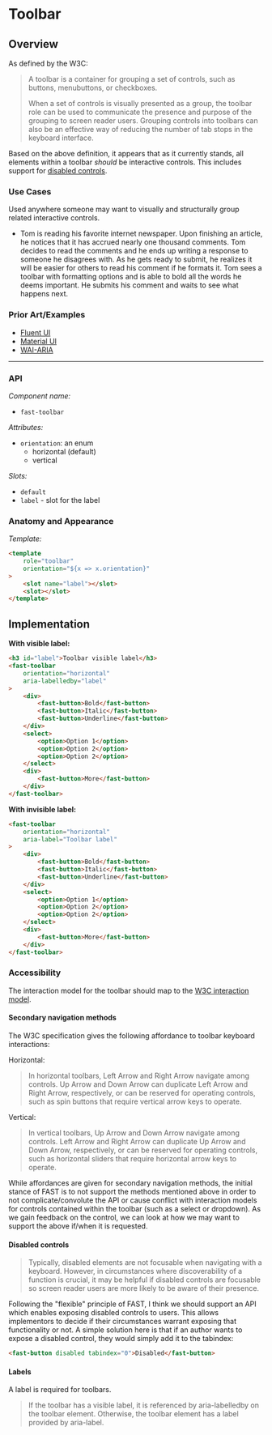 # Toolbar

## Overview
As defined by the W3C:

> A toolbar is a container for grouping a set of controls, such as buttons, menubuttons, or checkboxes.
> 
> When a set of controls is visually presented as a group, the toolbar role can be used to communicate the presence and purpose of the grouping to screen reader users. Grouping controls into toolbars can also be an effective way of reducing the number of tab stops in the keyboard interface.

Based on the above definition, it appears that as it currently stands, all elements within a toolbar _should_ be interactive controls. This includes support for [disabled controls](#disabled-controls).

### Use Cases

Used anywhere someone may want to visually and structurally group related interactive controls.

- Tom is reading his favorite internet newspaper. Upon finishing an article, he notices that it has accrued nearly one thousand comments. Tom decides to read the comments and he ends up writing a response to someone he disagrees with. As he gets ready to submit, he realizes it will be easier for others to read his comment if he formats it. Tom sees a toolbar with formatting options and is able to bold all the words he deems important. He submits his comment and waits to see what happens next.

### Prior Art/Examples
- [Fluent UI](https://fluentsite.z22.web.core.windows.net/components/toolbar/definition)
- [Material UI](https://material-ui.com/api/toolbar/)
- [WAI-ARIA](https://w3c.github.io/aria-practices/examples/toolbar/toolbar.html)

---

### API

*Component name:*
- `fast-toolbar`

*Attributes:*
- `orientation`: an enum
    - horizontal (default)
    - vertical

*Slots:*
- `default`
- `label` - slot for the label

### Anatomy and Appearance

*Template:*
```html
<template
    role="toolbar"
    orientation="${x => x.orientation}"
>
    <slot name="label"></slot>
    <slot></slot>
</template>
```

## Implementation

**With visible label:**
```html
<h3 id="label">Toolbar visible label</h3>
<fast-toolbar
    orientation="horizontal" 
    aria-labelledby="label"
>
    <div>
        <fast-button>Bold</fast-button>
        <fast-button>Italic</fast-button>
        <fast-button>Underline</fast-button>
    </div>
    <select>
        <option>Option 1</option>
        <option>Option 2</option>
        <option>Option 2</option>
    </select>
    <div>
        <fast-button>More</fast-button>
    </div>
</fast-toolbar>
```

**With invisible label:**
```html
<fast-toolbar
    orientation="horizontal" 
    aria-label="Toolbar label"
>
    <div>
        <fast-button>Bold</fast-button>
        <fast-button>Italic</fast-button>
        <fast-button>Underline</fast-button>
    </div>
    <select>
        <option>Option 1</option>
        <option>Option 2</option>
        <option>Option 2</option>
    </select>
    <div>
        <fast-button>More</fast-button>
    </div>
</fast-toolbar>
```

### Accessibility

The interaction model for the toolbar should map to the [W3C interaction model](https://w3c.github.io/aria-practices/#toolbar).

#### Secondary navigation methods

The W3C specification gives the following affordance to toolbar keyboard interactions:

Horizontal:

> In horizontal toolbars, Left Arrow and Right Arrow navigate among controls. Up Arrow and Down Arrow can duplicate Left Arrow and Right Arrow, respectively, or can be reserved for operating controls, such as spin buttons that require vertical arrow keys to operate.

Vertical:

> In vertical toolbars, Up Arrow and Down Arrow navigate among controls. Left Arrow and Right Arrow can duplicate Up Arrow and Down Arrow, respectively, or can be reserved for operating controls, such as horizontal sliders that require horizontal arrow keys to operate.

While affordances are given for secondary navigation methods, the initial stance of FAST is to not support the methods mentioned above in order to not complicate/convolute the API or cause conflict with interaction models for controls contained within the toolbar (such as a select or dropdown). As we gain feedback on the control, we can look at how we may want to support the above if/when it is requested.

#### Disabled controls

> Typically, disabled elements are not focusable when navigating with a keyboard. However, in circumstances where discoverability of a function is crucial, it may be helpful if disabled controls are focusable so screen reader users are more likely to be aware of their presence.

Following the "flexible" principle of FAST, I think we should support an API which enables exposing disabled controls to users. This allows implementors to decide if their circumstances warrant exposing that functionality or not. A simple solution here is that if an author wants to expose a disabled control, they would simply add it to the tabindex:

```html
<fast-button disabled tabindex="0">Disabled</fast-button>
```

#### Labels
A label is required for toolbars.
> If the toolbar has a visible label, it is referenced by aria-labelledby on the toolbar element. Otherwise, the toolbar element has a label provided by aria-label.